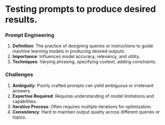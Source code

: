 # Testing prompts to produce desired results.

### Prompt Engineering

1. **Definition**: The practice of designing queries or instructions to guide machine learning models in producing desired outputs.
2. **Importance**: Influences model accuracy, relevancy, and utility.
3. **Techniques**: Varying phrasing, specifying context, adding constraints.

### Challenges

1. **Ambiguity**: Poorly crafted prompts can yield ambiguous or irrelevant answers.
2. **Expertise Required**: Requires understanding of model limitations and capabilities.
3. **Iterative Process**: Often requires multiple iterations for optimization.
4. **Consistency**: Hard to maintain output quality across different queries or topics.
